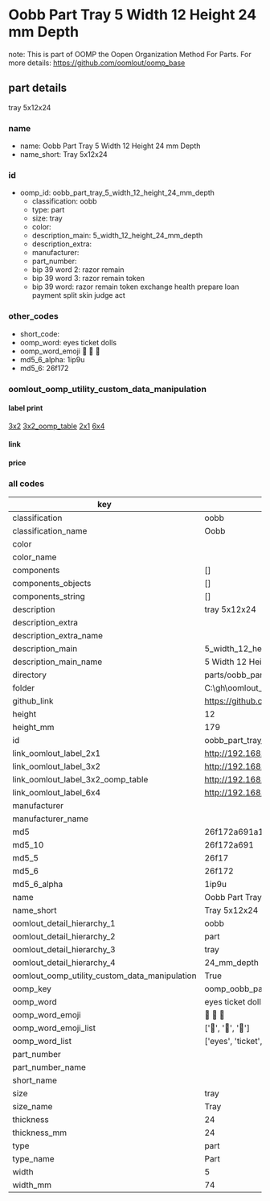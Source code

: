 # Oobb Part Tray 5 Width 12 Height 24 mm Depth  

note: This is part of OOMP the Oopen Organization Method For Parts. For more details: https://github.com/oomlout/oomp_base

##  part details
  



tray 5x12x24



### name
* name: Oobb Part Tray 5 Width 12 Height 24 mm Depth
* name_short: Tray 5x12x24 
### id
* oomp_id: oobb_part_tray_5_width_12_height_24_mm_depth
  * classification: oobb
  * type: part
  * size: tray
  * color: 
  * description_main: 5_width_12_height_24_mm_depth
  * description_extra: 
  * manufacturer: 
  * part_number: 
  * bip 39 word 2: razor remain
  * bip 39 word 3: razor remain token
  * bip 39 word: razor remain token exchange health prepare loan payment split skin judge act

### other_codes
* short_code: 
* oomp_word: eyes ticket dolls
* oomp_word_emoji :eyes: :ticket: :dolls:
* md5_6_alpha: 1ip9u
* md5_6: 26f172






### oomlout_oomp_utility_custom_data_manipulation
#### label print
[3x2](http://192.168.1.245:1112/?label=oomp%201ip9u)
[3x2_oomp_table](http://192.168.1.108:1112/?label=oomp%201ip9u)
[2x1](http://192.168.1.242:1112/?label=oomp%201ip9u)
[6x4](http://192.168.1.55:1112/?label=oomp%201ip9u)    

#### link

                              

#### price







### all codes 
| key | value |  
| --- | --- |  
| classification | oobb |  
| classification_name | Oobb |  
| color |  |  
| color_name |  |  
| components | [] |  
| components_objects | [] |  
| components_string | [] |  
| description | tray 5x12x24 |  
| description_extra |  |  
| description_extra_name |  |  
| description_main | 5_width_12_height_24_mm_depth |  
| description_main_name | 5 Width 12 Height 24 mm Depth |  
| directory | parts/oobb_part_tray_5_width_12_height_24_mm_depth |  
| folder | C:\gh\oomlout_oobb_version_4_generated_parts\parts\oobb_part_tray_5_width_12_height_24_mm_depth |  
| github_link | https://github.com/oomlout/oomlout_oomp_part_src/tree/main/parts/oobb_part_tray_5_width_12_height_24_mm_depth |  
| height | 12 |  
| height_mm | 179 |  
| id | oobb_part_tray_5_width_12_height_24_mm_depth |  
| link_oomlout_label_2x1 | http://192.168.1.242:1112/?label=oomp%201ip9u |  
| link_oomlout_label_3x2 | http://192.168.1.245:1112/?label=oomp%201ip9u |  
| link_oomlout_label_3x2_oomp_table | http://192.168.1.108:1112/?label=oomp%201ip9u |  
| link_oomlout_label_6x4 | http://192.168.1.55:1112/?label=oomp%201ip9u |  
| manufacturer |  |  
| manufacturer_name |  |  
| md5 | 26f172a691a1b062a7b514ebc7ed6595 |  
| md5_10 | 26f172a691 |  
| md5_5 | 26f17 |  
| md5_6 | 26f172 |  
| md5_6_alpha | 1ip9u |  
| name | Oobb Part Tray 5 Width 12 Height 24 mm Depth |  
| name_short | Tray 5x12x24  |  
| oomlout_detail_hierarchy_1 | oobb |  
| oomlout_detail_hierarchy_2 | part |  
| oomlout_detail_hierarchy_3 | tray |  
| oomlout_detail_hierarchy_4 | 24_mm_depth |  
| oomlout_oomp_utility_custom_data_manipulation | True |  
| oomp_key | oomp_oobb_part_tray_5_width_12_height_24_mm_depth |  
| oomp_word | eyes ticket dolls |  
| oomp_word_emoji | :eyes: :ticket: :dolls: |  
| oomp_word_emoji_list | [':eyes:', ':ticket:', ':dolls:'] |  
| oomp_word_list | ['eyes', 'ticket', 'dolls'] |  
| part_number |  |  
| part_number_name |  |  
| short_name |  |  
| size | tray |  
| size_name | Tray |  
| thickness | 24 |  
| thickness_mm | 24 |  
| type | part |  
| type_name | Part |  
| width | 5 |  
| width_mm | 74 |  
